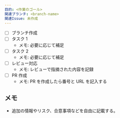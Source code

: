 ```yaml
---
目的: <作業のゴール>
関連ブランチ: <branch-name>
関連Issue: 未作成
---
```


- [ ] ブランチ作成
- [ ] タスク 1
  - メモ: 必要に応じて補足
- [ ] タスク 2
  - メモ: 必要に応じて補足
- [ ] レビュー対応
  - メモ: レビューで指摘された内容を記録
- [ ] PR 作成
  - メモ: PR を作成したら番号と URL を記入する

## メモ
- 追加の情報やリスク、合意事項などを自由に記載する。
